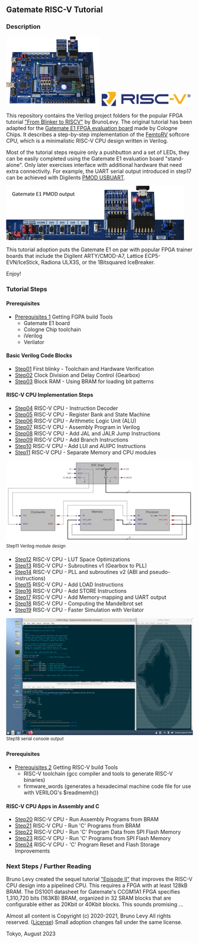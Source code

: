 ## Gatemate RISC-V Tutorial

### Description

<img src="images/gatemate-e1.jpg" width="250px">
&nbsp;<img src="images/riscv-color.svg" width="240px">

This repository contains the Verilog project folders for the popular FPGA tutorial ["From Blinker to RISCV"](https://github.com/BrunoLevy/learn-fpga/tree/master/FemtoRV/TUTORIALS/FROM_BLINKER_TO_RISCV) by BrunoLevy. The original tutorial has been adapted for the [Gatemate E1 FPGA evaluation board](https://www.colognechip.com/programmable-logic/gatemate-evaluation-board/) made by Cologne Chips. It describes a step-by-step implementation of the [FemtoRV](https://github.com/BrunoLevy/learn-fpga/tree/master/FemtoRV) softcore CPU, which is a minimalistic RISC-V CPU design written in Verilog.

Most of the tutorial steps require only a pushbutton and a set of LEDs, they can be easily completed using the Gatemate E1 evaluation board "stand-alone". Only later exercises interface with additional hardware that need extra connectivity. For example, the UART serial output introduced in step17 can be achieved with Digilents [PMOD USBUART](https://digilent.com/reference/pmod/pmodusbuart/start).

<img src="images/gatemate-pmod-output.jpg" width="480px">

This tutorial adoption puts the Gatemate E1 on par with popular FPGA trainer boards that include the Digilent ARTY/CMOD-A7, Lattice ECP5-EVN/IceStick, Radiona ULX3S, or the 1Bitsquared IceBreaker.

Enjoy!

### Tutorial Steps

#### Prerequisites

- [Prerequisites 1](prerequisites-1.md) Getting FGPA build Tools
  - Gatemate E1 board
  - Cologne Chip toolchain
  - iVerilog
  - Verilator

#### Basic Verilog Code Blocks
- [Step01](step01) First blinky - Toolchain and Hardware Verification
- [Step02](step02) Clock Division and Delay Control (Gearbox)
- [Step03](step03) Block RAM - Using BRAM for loading bit patterns

#### RISC-V CPU Implementation Steps
- [Step04](step04) RISC-V CPU - Instruction Decoder
- [Step05](step05) RISC-V CPU - Register Bank and State Machine
- [Step06](step06) RISC-V CPU - Arithmetic Logic Unit (ALU)
- [Step07](step07) RISC-V CPU - Assembly Program in Verilog
- [Step08](step08) RISC-V CPU - Add JAL and JALR Jump Instructions
- [Step09](step09) RISC-V CPU - Add Branch Instructions
- [Step10](step10) RISC-V CPU - Add LUI and AUIPC Instructions
- [Step11](step11) RISC-V CPU - Separate Memory and CPU modules

<img src="images/step11-modules.svg" width="600px">
<sup>Step11 Verilog module design</sup>

- [Step12](step12) RISC-V CPU - LUT Space Optimizations
- [Step13](step13) RISC-V CPU - Subroutines v1 (Gearbox to PLL)
- [Step14](step14) RISC-V CPU - PLL and subroutines v2 (ABI and pseudo-instructions)
- [Step15](step15) RISC-V CPU - Add LOAD Instructions
- [Step16](step16) RISC-V CPU - Add STORE Instructions
- [Step17](step17) RISC-V CPU - Add Memory-mapping and UART output
- [Step18](step18) RISC-V CPU - Computing the Mandelbrot set
- [Step19](step19) RISC-V CPU - Faster Simulation with Verilator

<img src="images/step18-desktop.png" width="600px">
<sup>Step18 serial console output</sup>

#### Prerequisites

- [Prerequisites 2](prerequisites-2.md) Getting RISC-V build Tools
  - RISC-V toolchain (gcc compiler and tools to generate RISC-V binaries)
  - firmware_words (generates a hexadecimal machine code file for use with VERILOG's $readmemh())

#### RISC-V CPU Apps in Assembly and C
- [Step20](step20) RISC-V CPU - Run Assembly Programs from BRAM
- [Step21](step21) RISC-V CPU - Run 'C' Programs from BRAM
- [Step22](step22) RISC-V CPU - Run 'C' Program Data from SPI Flash Memory
- [Step23](step23) RISC-V CPU - Run 'C' Programs from SPI Flash Memory
- [Step24](step24) RISC-V CPU - 'C' Program Reset and Flash Storage Improvements

### Next Steps / Further Reading
Bruno Levy created the sequel tutorial ["Episode II"](https://github.com/BrunoLevy/learn-fpga/blob/master/FemtoRV/TUTORIALS/FROM_BLINKER_TO_RISCV/PIPELINE.md) that improves the RISC-V CPU design into a pipelined CPU. This requires a FPGA with at least 128kB BRAM. The DS1001 datasheet for Gatemate's CCGM1A1 FPGA specifies 1,310,720 bits (163KB) BRAM, organized in 32 SRAM blocks that are configurable either as 20Kbit or 40Kbit blocks. This sounds promising ...

Almost all content is Copyright (c) 2020-2021, Bruno Levy All rights reserved. ([License](https://github.com/BrunoLevy/learn-fpga/blob/master/FemtoRV/LICENSE.md))
Small adoption changes fall under the same license.

Tokyo, August 2023
